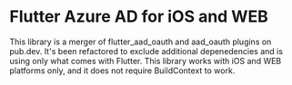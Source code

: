 # Flutter Azure AD for iOS and WEB

This library is a merger of flutter_aad_oauth and aad_oauth plugins on pub.dev. 
It's been refactored to exclude additional depenedencies and is using only what comes with Flutter. 
This library works with iOS and WEB platforms only, and it does not require BuildContext to work.
